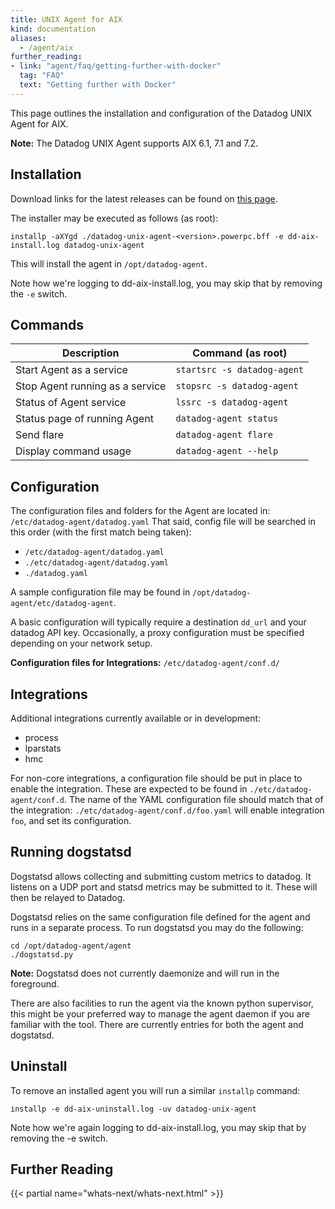 ```yaml
---
title: UNIX Agent for AIX
kind: documentation
aliases:
  - /agent/aix
further_reading:
- link: "agent/faq/getting-further-with-docker"
  tag: "FAQ"
  text: "Getting further with Docker"
---
```


This page outlines the installation and configuration of the Datadog UNIX Agent for AIX.

**Note:** The Datadog UNIX Agent supports AIX 6.1, 7.1 and 7.2.

## Installation

Download links for the latest releases can be found on [this page][1].

The installer may be executed as follows (as root):

```shell
installp -aXYgd ./datadog-unix-agent-<version>.powerpc.bff -e dd-aix-install.log datadog-unix-agent
```

This will install the agent in `/opt/datadog-agent`.

Note how we're logging to dd-aix-install.log, you may skip that by removing the `-e` switch.


## Commands

| Description                        | Command (as root)                   |
| --------------------               | --------------------                |
| Start Agent as a service           | `startsrc -s datadog-agent`         |
| Stop Agent running as a service    | `stopsrc -s datadog-agent`          |
| Status of Agent service            | `lssrc -s datadog-agent`            |
| Status page of running Agent       | `datadog-agent status`              |
| Send flare                         | `datadog-agent flare`               |
| Display command usage              | `datadog-agent --help`              |

## Configuration
The configuration files and folders for the Agent are located in:
`/etc/datadog-agent/datadog.yaml`
That said, config file will be searched in this order (with the first match being taken):

* `/etc/datadog-agent/datadog.yaml`
* `./etc/datadog-agent/datadog.yaml`
* `./datadog.yaml`

A sample configuration file may be found in `/opt/datadog-agent/etc/datadog-agent`.

A basic configuration will typically require a destination `dd_url` and your datadog API key. Occasionally, a proxy configuration must be specified depending on your network setup.


**Configuration files for Integrations:**
`/etc/datadog-agent/conf.d/`

## Integrations
Additional integrations currently available or in development:

* process
* lparstats
* hmc

For non-core integrations, a configuration file should be put in place to enable the integration. These are expected to be found in `./etc/datadog-agent/conf.d`. The name of the YAML configuration file should match that of the integration: `./etc/datadog-agent/conf.d/foo.yaml` will enable integration `foo`, and set its configuration.

## Running dogstatsd
Dogstatsd allows collecting and submitting custom metrics to datadog. It listens on a UDP port and statsd metrics may be submitted to it. These will then be relayed to Datadog.

Dogstatsd relies on the same configuration file defined for the agent and runs in a separate process. To run dogstatsd you may do the following:

```
cd /opt/datadog-agent/agent
./dogstatsd.py
```
**Note:** Dogstatsd does not currently daemonize and will run in the foreground.

There are also facilities to run the agent via the known python supervisor, this might be your preferred way to manage the agent daemon if you are familiar with the tool. There are currently entries for both the agent and dogstatsd.

## Uninstall
To remove an installed agent you will run a similar `installp` command:

```
installp -e dd-aix-uninstall.log -uv datadog-unix-agent
```

Note how we're again logging to dd-aix-install.log, you may skip that by removing the -e switch.

## Further Reading

{{< partial name="whats-next/whats-next.html" >}}

[1]: https://github.com/DataDog/datadog-unix-agent/releases
